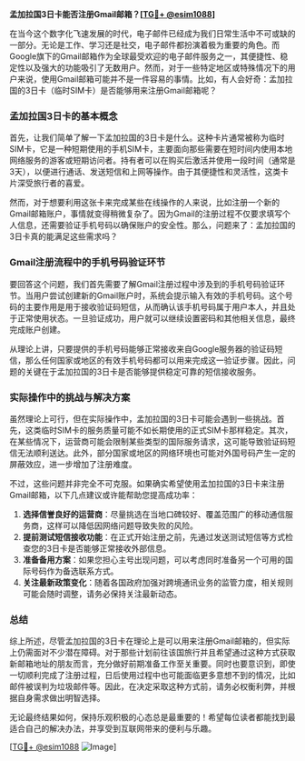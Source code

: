 **孟加拉国3日卡能否注册Gmail邮箱？[[TG💪+ @esim1088](https://t.me/s/esim1088)]**

在当今这个数字化飞速发展的时代，电子邮件已经成为我们日常生活中不可或缺的一部分。无论是工作、学习还是社交，电子邮件都扮演着极为重要的角色。而Google旗下的Gmail邮箱作为全球最受欢迎的电子邮件服务之一，其便捷性、稳定性以及强大的功能吸引了无数用户。然而，对于一些特定地区或特殊情况下的用户来说，使用Gmail邮箱可能并不是一件容易的事情。比如，有人会好奇：孟加拉国的3日卡（临时SIM卡）是否能够用来注册Gmail邮箱呢？

### 孟加拉国3日卡的基本概念

首先，让我们简单了解一下孟加拉国的3日卡是什么。这种卡片通常被称为临时SIM卡，它是一种短期使用的手机SIM卡，主要面向那些需要在短时间内使用本地网络服务的游客或短期访问者。持有者可以在购买后激活并使用一段时间（通常是3天），以便进行通话、发送短信和上网等操作。由于其便捷性和灵活性，这类卡片深受旅行者的喜爱。

然而，对于想要利用这张卡来完成某些在线操作的人来说，比如注册一个新的Gmail邮箱账户，事情就变得稍微复杂了。因为Gmail的注册过程不仅要求填写个人信息，还需要验证手机号码以确保账户的安全性。那么，问题来了：孟加拉国的3日卡真的能满足这些需求吗？

### Gmail注册流程中的手机号码验证环节

要回答这个问题，我们首先需要了解Gmail注册过程中涉及到的手机号码验证环节。当用户尝试创建新的Gmail账户时，系统会提示输入有效的手机号码。这个号码的主要作用是用于接收验证码短信，从而确认该手机号码属于用户本人，并且处于正常使用状态。一旦验证成功，用户就可以继续设置密码和其他相关信息，最终完成账户创建。

从理论上讲，只要提供的手机号码能够正常接收来自Google服务器的验证码短信，那么任何国家或地区的有效手机号码都可以用来完成这一验证步骤。因此，问题的关键在于孟加拉国的3日卡是否能够提供稳定可靠的短信接收服务。

### 实际操作中的挑战与解决方案

虽然理论上可行，但在实际操作中，孟加拉国的3日卡可能会遇到一些挑战。首先，这类临时SIM卡的服务质量可能不如长期使用的正式SIM卡那样稳定。其次，在某些情况下，运营商可能会限制某些类型的国际服务请求，这可能导致验证码短信无法顺利送达。此外，部分国家或地区的网络环境也可能对外国号码产生一定的屏蔽效应，进一步增加了注册难度。

不过，这些问题并非完全不可克服。如果确实希望使用孟加拉国的3日卡来注册Gmail邮箱，以下几点建议或许能帮助您提高成功率：

1. **选择信誉良好的运营商**：尽量挑选在当地口碑较好、覆盖范围广的移动通信服务商，这样可以降低因网络问题导致失败的风险。
2. **提前测试短信接收功能**：在正式开始注册之前，先通过发送测试短信等方式检查您的3日卡是否能够正常接收外部信息。
3. **准备备用方案**：如果您担心主号出现问题，可以考虑同时准备另一个可用的国际号码作为备选联系方式。
4. **关注最新政策变化**：随着各国政府加强对跨境通讯业务的监管力度，相关规则可能会随时调整，请务必保持关注最新动态。

### 总结

综上所述，尽管孟加拉国的3日卡在理论上是可以用来注册Gmail邮箱的，但实际上仍需面对不少潜在障碍。对于那些计划前往该国旅行并且希望通过这种方式获取新邮箱地址的朋友而言，充分做好前期准备工作至关重要。同时也要意识到，即使一切顺利完成了注册过程，日后使用过程中也可能面临更多意想不到的情况，比如邮件被误判为垃圾邮件等。因此，在决定采取这种方式前，请务必权衡利弊，并根据自身需求做出明智选择。

无论最终结果如何，保持乐观积极的心态总是最重要的！希望每位读者都能找到最适合自己的解决办法，并享受到互联网带来的便利与乐趣。

[[TG💪+ @esim1088](https://t.me/s/esim1088) ![Image](https://i.postimg.cc/4NQfJmqS/Snipaste-2025-05-13-00-14-12.png)]